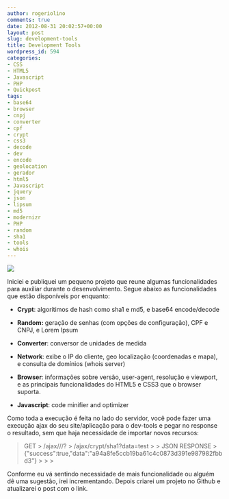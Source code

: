 ```yaml
---
author: rogeriolino
comments: true
date: 2012-08-31 20:02:57+00:00
layout: post
slug: development-tools
title: Development Tools
wordpress_id: 594
categories:
- CSS
- HTML5
- Javascript
- PHP
- Quickpost
tags:
- base64
- browser
- cnpj
- converter
- cpf
- crypt
- css3
- decode
- dev
- encode
- geolocation
- gerador
- html5
- Javascript
- jquery
- json
- lipsum
- md5
- modernizr
- PHP
- random
- sha1
- tools
- whois
---
```


[![](http://rogeriolino.com/uploads/2012/08/dev-tools.png)](http://dev.rogeriolino.com/tools/crypt)

Iniciei e publiquei um pequeno projeto que reune algumas funcionalidades para auxiliar durante o desenvolvimento. Segue abaixo as funcionalidades que estão disponíveis por enquanto:





  * **Crypt**: algorítimos de hash como sha1 e md5, e base64 encode/decode


  * **Random:** geração de senhas (com opções de configuração), CPF e CNPJ, e Lorem Ipsum


  * **Converter**: conversor de unidades de medida


  * **Network**: exibe o IP do cliente, geo localização (coordenadas e mapa), e consulta de domínios (whois server)


  * **Browser**: informações sobre versão, user-agent, resolução e viewport, e as principais funcionalidades do HTML5 e CSS3 que o browser suporta.


  * **Javascript**: code minifier and optimizer



Como toda a execução é feita no lado do servidor, você pode fazer uma execução ajax do seu site/aplicação para o dev-tools e pegar no response o resultado, sem que haja necessidade de importar novos recursos:



<blockquote>GET
>     /ajax/<package>/<method>/?<params>
>     /ajax/crypt/sha1?data=test
>     
>     JSON RESPONSE
>     {"success":true,"data":"a94a8fe5ccb19ba61c4c0873d391e987982fbbd3"}
>     
> 
> </blockquote>



Conforme eu vá sentindo necessidade de mais funcionalidade ou alguém dê uma sugestão, irei incrementando. Depois criarei um projeto no Github e atualizarei o post com o link.


